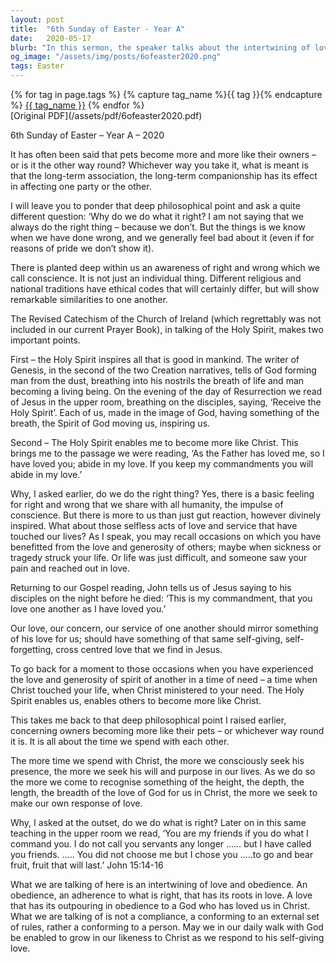 ```yaml
---
layout: post
title:  "6th Sunday of Easter - Year A"
date:   2020-05-17
blurb: "In this sermon, the speaker talks about the intertwining of love and obedience. He emphasizes the role of the Holy Spirit in inspiring all that is good in mankind and enabling us to become more like Christ. He also reflects on the importance of selfless acts of love and service, and how our love for one another should mirror Jesus' love for us."
og_image: "/assets/img/posts/6ofeaster2020.png"
tags: Easter
---    
```

<div class="tag-pills">
  {% for tag in page.tags %}
    {% capture tag_name %}{{ tag }}{% endcapture %}
    <a href="{{ site.baseurl }}/tag/{{ tag_name | slugify }}" class="tag-pill">{{ tag_name }}</a>
  {% endfor %}
</div>
[Original PDF](/assets/pdf/6ofeaster2020.pdf)

6th Sunday of Easter – Year A – 2020

It has often been said that pets become more and more like their owners – or is it the other way round? Whichever way you take it, what is meant is that the long-term association, the long-term companionship has its effect in affecting one party or the other.

I will leave you to ponder that deep philosophical point and ask a quite different question: ‘Why do we do what it right? I am not saying that we always do the right thing – because we don’t. But the things is we know when we have done wrong, and we generally feel bad about it (even if for reasons of pride we don’t show it).

There is planted deep within us an awareness of right and wrong which we call conscience. It is not just an individual thing. Different religious and national traditions have ethical codes that will certainly differ, but will show remarkable similarities to one another.

The Revised Catechism of the Church of Ireland (which regrettably was not included in our current Prayer Book), in talking of the Holy Spirit, makes two important points.

First – the Holy Spirit inspires all that is good in mankind. The writer of Genesis, in the second of the two Creation narratives, tells of God forming man from the dust, breathing into his nostrils the breath of life and man becoming a living being. On the evening of the day of Resurrection we read of Jesus in the upper room, breathing on the disciples, saying, ‘Receive the Holy Spirit’. Each of us, made in the image of God, having something of the breath, the Spirit of God moving us, inspiring us.

Second – The Holy Spirit enables me to become more like Christ. This brings me to the passage we were reading, ‘As the Father has loved me, so I have loved you; abide in my love. If you keep my commandments you will abide in my love.’

Why, I asked earlier, do we do the right thing? Yes, there is a basic feeling for right and wrong that we share with all humanity, the impulse of conscience. But there is more to us than just gut reaction, however divinely inspired. What about those selfless acts of love and service that have touched our lives? As I speak, you may recall occasions on which you have benefitted from the love and generosity of others; maybe when sickness or tragedy struck your life. Or life was just difficult, and someone saw your pain and reached out in love.

Returning to our Gospel reading, John tells us of Jesus saying to his disciples on the night before he died: ‘This is my commandment, that you love one another as I have loved you.’

Our love, our concern, our service of one another should mirror something of his love for us; should have something of that same self-giving, self-forgetting, cross centred love that we find in Jesus.

To go back for a moment to those occasions when you have experienced the love and generosity of spirit of another in a time of need – a time when Christ touched your life, when Christ ministered to your need. The Holy Spirit enables us, enables others to become more like Christ.

This takes me back to that deep philosophical point I raised earlier, concerning owners becoming more like their pets – or whichever way round it is. It is all about the time we spend with each other.

The more time we spend with Christ, the more we consciously seek his presence, the more we seek his will and purpose in our lives. As we do so the more we come to recognise something of the height, the depth, the length, the breadth of the love of God for us in Christ, the more we seek to make our own response of love.

Why, I asked at the outset, do we do what is right? Later on in this same teaching in the upper room we read, ‘You are my friends if you do what I command you. I do not call you servants any longer …… but I have called you friends. ….. You did not choose me but I chose you …..to go and bear fruit, fruit that will last.’ John 15:14-16

What we are talking of here is an intertwining of love and obedience. An obedience, an adherence to what is right, that has its roots in love. A love that has its outpouring in obedience to a God who has loved us in Christ. What we are talking of is not a compliance, a conforming to an external set of rules, rather a conforming to a person. May we in our daily walk with God be enabled to grow in our likeness to Christ as we respond to his self-giving love.
